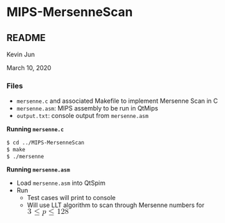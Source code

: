 # MIPS-MersenneScan
## README
Kevin Jun

March 10, 2020

### Files
* `mersenne.c` and associated Makefile to implement Mersenne Scan in C
* `mersenne.asm`: MIPS assembly to be run in QtMips
* `output.txt`: console output from `mersenne.asm`

**Running `mersenne.c`**
```
$ cd ../MIPS-MersenneScan
$ make
$ ./mersenne
```

**Running `mersenne.asm`**
* Load `mersenne.asm` into QtSpim
* Run
    * Test cases will print to console
    * Will use LLT algorithm to scan through Mersenne numbers for ![p_bounds](https://raw.githubusercontent.com/kevkjun/MIPS-MersenneScan/master/assets/p_bounds.gif "p_bounds")
